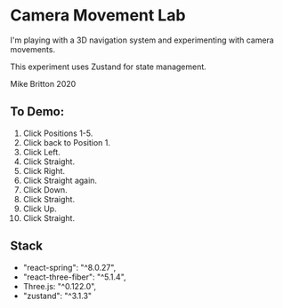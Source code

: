 
# Camera Movement Lab

I'm playing with a 3D navigation system and experimenting with camera movements.

This experiment uses Zustand for state management.

Mike Britton 2020

## To Demo:

1. Click Positions 1-5.
2. Click back to Position 1.
3. Click Left.
4. Click Straight.
5. Click Right.
6. Click Straight again.
7. Click Down.
8. Click Straight.
9. Click Up.
10. Click Straight.

## Stack

- "react-spring": "^8.0.27",
- "react-three-fiber": "^5.1.4",
- Three.js: "^0.122.0",
- "zustand": "^3.1.3"

